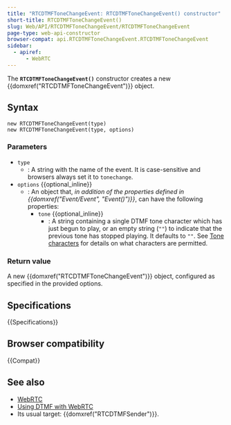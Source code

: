 ```yaml
---
title: "RTCDTMFToneChangeEvent: RTCDTMFToneChangeEvent() constructor"
short-title: RTCDTMFToneChangeEvent()
slug: Web/API/RTCDTMFToneChangeEvent/RTCDTMFToneChangeEvent
page-type: web-api-constructor
browser-compat: api.RTCDTMFToneChangeEvent.RTCDTMFToneChangeEvent
sidebar:
  - apiref:
      - WebRTC
---
```


The **`RTCDTMFToneChangeEvent()`** constructor creates a new
{{domxref("RTCDTMFToneChangeEvent")}} object.

## Syntax

```js-nolint
new RTCDTMFToneChangeEvent(type)
new RTCDTMFToneChangeEvent(type, options)
```

### Parameters

- `type`
  - : A string with the name of the event.
    It is case-sensitive and browsers always set it to `tonechange`.
- `options` {{optional_inline}}
  - : An object that, _in addition of the properties defined in {{domxref("Event/Event", "Event()")}}_, can have the following properties:
    - `tone` {{optional_inline}}
      - : A string containing a single DTMF tone character which has
        just begun to play, or an empty string (`""`) to indicate that the previous
        tone has stopped playing. It defaults to `""`.
        See [Tone characters](/en-US/docs/Web/API/RTCDTMFSender/toneBuffer#tone_buffer_format)
        for details on what characters are permitted.

### Return value

A new {{domxref("RTCDTMFToneChangeEvent")}} object, configured as specified in the
provided options.

## Specifications

{{Specifications}}

## Browser compatibility

{{Compat}}

## See also

- [WebRTC](/en-US/docs/Web/API/WebRTC_API)
- [Using DTMF with WebRTC](/en-US/docs/Web/API/WebRTC_API/Using_DTMF)
- Its usual target: {{domxref("RTCDTMFSender")}}.
